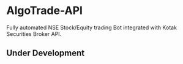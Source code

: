 # AlgoTrade-API
Fully automated NSE Stock/Equity trading Bot integrated with Kotak Securities Broker API.

## Under Development
